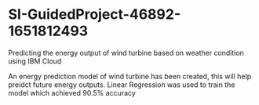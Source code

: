 # SI-GuidedProject-46892-1651812493
Predicting the energy output of wind turbine based on weather condition using IBM Cloud

An energy prediction model of wind turbine has been created, this will help preidct future energy outputs. Linear Regression was used to train the model which achieved 90.5% accuracy
